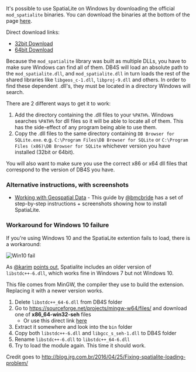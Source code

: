 It's possible to use SpatiaLite on Windows by downloading the official `mod_spatialite` binaries. You can download the binaries at the bottom of the page [here](http://www.gaia-gis.it/gaia-sins/).

Direct download links:

* [32bit Download](http://www.gaia-gis.it/gaia-sins/windows-bin-x86/mod_spatialite-4.3.0a-win-x86.7z)
* [64bit Download](http://www.gaia-gis.it/gaia-sins/windows-bin-amd64/mod_spatialite-4.3.0a-win-amd64.7z)

Because the `mod_spatialite` library was built as multiple DLLs, you have to make sure Windows can find all of them. DB4S will load an absolute path to the `mod_spatialite.dll`, and `mod_spatialite.dll` in turn loads the rest of the shared libraries like `libgeos_c-1.dll`, `libproj-9.dll` and others. In order to find these dependent .dll's, they must be located in a directory Windows will search.

There are 2 different ways to get it to work:

1. Add the directory containing the .dll files to your `%PATH%`. Windows searches `%PATH%` for dll files so it will be able to locate all of them. This has the side-effect of any program being able to use them.
2. Copy the .dll files to the same directory containing `DB Browser for SQLite.exe`. e.g. `C:\Program Files\DB Browser for SQLite` or `C:\Program Files (x86)\DB Browser for SQLite` whichever version you have installed (32bit or 64bit).

You will also want to make sure you use the correct x86 or x64 dll files that correspond to the version of DB4S you have.

### Alternative instructions, with screenshots

* [Working with Geospatial Data](http://www.fulcrumapp.com/blog/working-with-geodata/#tools-for-working-with-sqlite) - This guide by [@bmcbride](https://github.com/bmcbride) has a set of step-by-step instructions + screenshots showing how to install SpatiaLite.

### Workaround for Windows 10 failure

If you're using Windows 10 and the SpatiaLite extention fails to load, there is a workaround:

![Win10 fail](https://user-images.githubusercontent.com/12534211/41079043-148758fe-6a31-11e8-8def-5d6b462a789a.jpg)

As [@karim](https://github.com/karim) [points out](https://github.com/sqlitebrowser/sqlitebrowser/issues/267#issuecomment-395773272), Spatialite includes an older version of `libstdc++-6.dll`, which works fine in Windows 7 but not Windows 10.

This file comes from MinGW, the compiler they use to build the extension.  Replacing it with a newer version works.

1. Delete `libstdc++_64-6.dll` from DB4S folder
2. Go to https://sourceforge.net/projects/mingw-w64/files/ and download one of **x86_64-win32-seh** files
    - Or use this direct link [here](https://sourceforge.net/projects/mingw-w64/files/Toolchains%20targetting%20Win64/Personal%20Builds/mingw-builds/8.1.0/threads-win32/seh/x86_64-8.1.0-release-win32-seh-rt_v6-rev0.7z)
3. Extract it somewhere and look into the `bin` folder
4. Copy both `libstdc++-6.dll` and `libgcc_s_seh-1.dll` to DB4S folder
5. Rename `libstdc++-6.dll` to `libstdc++_64-6.dll`
6. Try to load the module again.  This time it should work.

Credit goes to http://blog.jrg.com.br/2016/04/25/Fixing-spatialite-loading-problem/